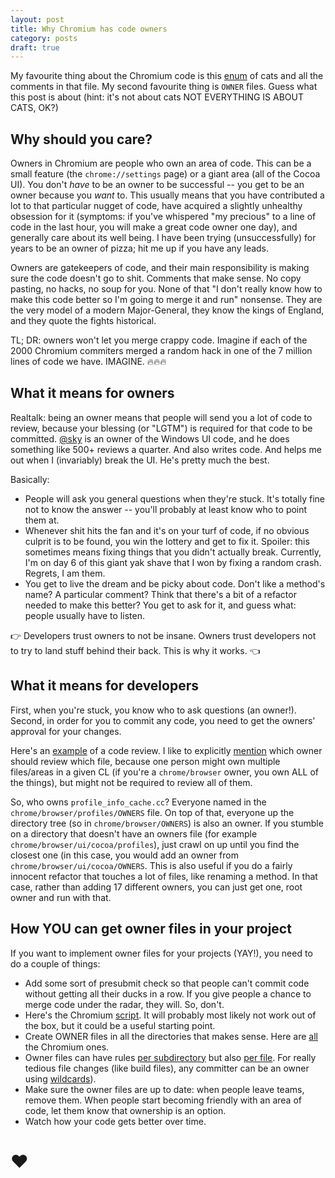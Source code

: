 ```yaml
---
layout: post
title: Why Chromium has code owners
category: posts
draft: true
---
```

My favourite thing about the Chromium code is this [enum](https://code.google.com/p/chromium/codesearch#chromium/src/chrome/browser/chrome_browser_main_mac.mm&l=44) of cats and all the comments in that file. My second favourite thing is `OWNER` files. Guess what this post is about (hint: it's not about cats NOT EVERYTHING IS ABOUT CATS, OK?)

## Why should you care?
Owners in Chromium are people who own an area of code. This can be a small feature (the `chrome://settings` page) or a giant area (all of the Cocoa UI). You don't *have* to be an owner to be successful -- you get to be an owner because you *want* to. This usually means that you have contributed a lot to that particular nugget of code, have acquired a slightly unhealthy obsession for it (symptoms: if you've whispered "my precious" to a line of code in the last hour, you will make a great code owner one day), and generally care about its well being. I have been trying (unsuccessfully) for years to be an owner of pizza; hit me up if you have any leads.

Owners are gatekeepers of code, and their main responsibility is making sure the code doesn't go to shit. Comments that make sense. No copy pasting, no hacks, no soup for you. None of that "I don't really know how to make this code better so I'm going to merge it and run" nonsense. They are the very model of a modern Major-General, they know the kings of England, and they quote the fights historical. 

TL; DR: owners won't let you merge crappy code. Imagine if each of the 2000 Chromium commiters merged a random hack in one of the 7 million lines of code we have. IMAGINE. 🔥🔥🔥

## What it means for owners
Realtalk: being an owner means that people will send you a lot of code to review, because your blessing (or "LGTM") is required for that code to be committed. [@sky](https://codereview.chromium.org/search?closed=1&owner=&reviewer=sky%40chromium.org&cc=&repo_guid=&base=&project=&private=1&commit=1&created_before=&created_after=&modified_before=&modified_after=&order=&format=html&keys_only=False&with_messages=False&cursor=&limit=30) is an owner of the Windows UI code, and he does something like 500+ reviews a quarter. And also writes code. And helps me out when I (invariably) break the UI. He's pretty much the best.

Basically:
  - People will ask you general questions when they're stuck. It's totally fine not to know the answer -- you'll probably at least know who to point them at.
  - Whenever shit hits the fan and it's on your turf of code, if no obvious culprit is to be found, you win the lottery and get to fix it. Spoiler: this sometimes means fixing things that you didn't actually break. Currently, I'm on day 6 of this giant yak shave that I won by fixing a random crash. Regrets, I am them.
  - You get to live the dream and be picky about code. Don't like a method's name? A particular comment? Think that there's a bit of a refactor needed to make this better? You get to ask for it, and guess what: people usually have to listen. 

👉 Developers trust owners to not be insane. Owners trust developers not to try to land stuff behind their back. This is why it works. 👈

## What it means for developers
First, when you're stuck, you know who to ask questions (an owner!). Second, in order for you to commit any code, you need to get the owners' approval for your changes.

Here's an [example](https://codereview.chromium.org/861053004) of a code review. I like to explicitly [mention](https://codereview.chromium.org/861053004/#msg11) which owner should review which file, because one person might own multiple files/areas in a given CL (if you're a `chrome/browser` owner, you own ALL of the things), but might not be required to review all of them.

So, who owns `profile_info_cache.cc`? Everyone named in the `chrome/browser/profiles/OWNERS` file. On top of that, everyone up the directory tree (so in `chrome/browser/OWNERS`) is also an owner. If you stumble on a directory that doesn't have an owners file (for example `chrome/browser/ui/cocoa/profiles`), just crawl on up until you find the closest one (in this case, you would add an owner from `chrome/browser/ui/cocoa/OWNERS`. This is also useful if you do a fairly innocent refactor that touches a lot of files, like renaming a method. In that case, rather than adding 17 different owners, you can just get one, root owner and run with that.

## How YOU can get owner files in your project
If you want to implement owner files for your projects (YAY!), you need to do a couple of things:
  - Add some sort of presubmit check so that people can't commit code without getting all their ducks in a row. If you give people a chance to merge code under the radar, they will. So, don't.
  - Here's the Chromium [script](https://code.google.com/p/chromium/codesearch#chromium/src/PRESUBMIT.py&l=996). It will probably most likely not work out of the box, but it could be a useful starting point. 
  - Create OWNER files in all the directories that makes sense. Here are [all](https://code.google.com/p/chromium/codesearch#search/&q=OWNERS&type=cs&sq=package:chromium) the Chromium ones.
  - Owner files can have rules [per subdirectory](https://code.google.com/p/chromium/codesearch#chromium/src/chrome/browser/profiles/OWNERS&l=1) but also [per file](https://code.google.com/p/chromium/codesearch#chromium/src/chrome/browser/profiles/OWNERS&l=15). For really tedious file changes (like build files), any committer can be an owner using [wildcards](https://code.google.com/p/chromium/codesearch#chromium/src/chrome/common/OWNERS&l=4)).
  - Make sure the owner files are up to date: when people leave teams, remove them. When people start becoming friendly with an area of code, let them know that ownership is an option.
  - Watch how your code gets better over time.

# ❤︎


